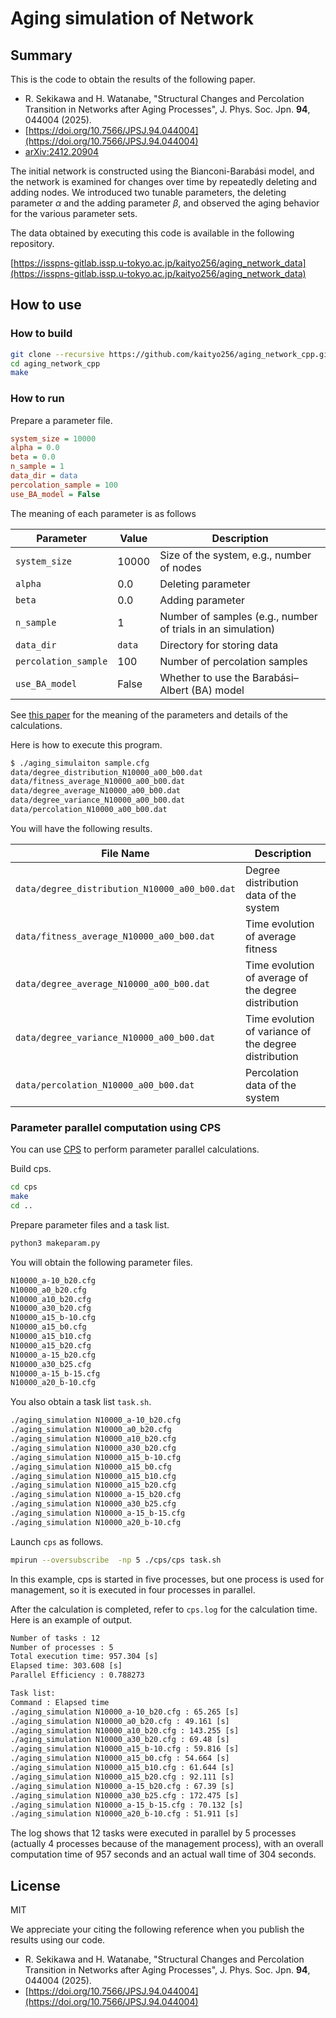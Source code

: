 # Aging simulation of Network

## Summary

This is the code to obtain the results of the following paper.

* R. Sekikawa and H. Watanabe, "Structural Changes and Percolation Transition in Networks after Aging Processes", J. Phys. Soc. Jpn. **94**, 044004 (2025).
* [https://doi.org/10.7566/JPSJ.94.044004](https://doi.org/10.7566/JPSJ.94.044004)
* [arXiv:2412.20904](https://arxiv.org/abs/2412.20904)

The initial network is constructed using the Bianconi-Barabási model, and the network is examined for changes over time by repeatedly deleting and adding nodes. We introduced two tunable parameters, the deleting parameter $\alpha$ and the adding parameter $\beta$, and observed the aging behavior for the various parameter sets.

The data obtained by executing this code is available in the following repository.

[https://isspns-gitlab.issp.u-tokyo.ac.jp/kaityo256/aging_network_data](https://isspns-gitlab.issp.u-tokyo.ac.jp/kaityo256/aging_network_data)

## How to use

### How to build

```sh
git clone --recursive https://github.com/kaityo256/aging_network_cpp.git
cd aging_network_cpp
make
```

### How to run

Prepare a parameter file.

```sh:sample.cfg
system_size = 10000
alpha = 0.0
beta = 0.0
n_sample = 1
data_dir = data
percolation_sample = 100
use_BA_model = False
```

The meaning of each parameter is as follows

| Parameter              | Value    | Description |
|------------------------|---------|-------------|
| `system_size`         | 10000   | Size of the system, e.g., number of nodes|
| `alpha`              | 0.0     | Deleting parameter |
| `beta`               | 0.0     | Adding parameter|
| `n_sample`           | 1       | Number of samples (e.g., number of trials in an simulation) |
| `data_dir`           | `data`  | Directory for storing data |
| `percolation_sample` | 100     | Number of percolation samples |
| `use_BA_model`       | False   | Whether to use the Barabási–Albert (BA) model |

See [this paper](https://arxiv.org/abs/2412.20904) for the meaning of the parameters  and details of the calculations.

Here is how to execute this program.

```sh
$ ./aging_simulaiton sample.cfg
data/degree_distribution_N10000_a00_b00.dat
data/fitness_average_N10000_a00_b00.dat
data/degree_average_N10000_a00_b00.dat
data/degree_variance_N10000_a00_b00.dat
data/percolation_N10000_a00_b00.dat
```

You will have the following results.

| File Name                                         | Description |
|--------------------------------------------------|-------------|
| `data/degree_distribution_N10000_a00_b00.dat`   | Degree distribution data of the system |
| `data/fitness_average_N10000_a00_b00.dat`       | Time evolution of average fitness|
| `data/degree_average_N10000_a00_b00.dat`        | Time evolution of average of the degree distribution|
| `data/degree_variance_N10000_a00_b00.dat`       | Time evolution of variance of the degree distribution |
| `data/percolation_N10000_a00_b00.dat`           | Percolation data of the system |

### Parameter parallel computation using CPS

You can use [CPS](https://github.com/kaityo256/cps) to perform parameter parallel calculations.

Build cps.

```sh
cd cps
make
cd ..
```

Prepare parameter files and a task list.

```sh
python3 makeparam.py
```

You will obtain the following parameter files.

```txt
N10000_a-10_b20.cfg
N10000_a0_b20.cfg
N10000_a10_b20.cfg
N10000_a30_b20.cfg
N10000_a15_b-10.cfg
N10000_a15_b0.cfg
N10000_a15_b10.cfg
N10000_a15_b20.cfg
N10000_a-15_b20.cfg
N10000_a30_b25.cfg
N10000_a-15_b-15.cfg
N10000_a20_b-10.cfg
```

You also obtain a task list `task.sh`.

```sh
./aging_simulation N10000_a-10_b20.cfg
./aging_simulation N10000_a0_b20.cfg
./aging_simulation N10000_a10_b20.cfg
./aging_simulation N10000_a30_b20.cfg
./aging_simulation N10000_a15_b-10.cfg
./aging_simulation N10000_a15_b0.cfg
./aging_simulation N10000_a15_b10.cfg
./aging_simulation N10000_a15_b20.cfg
./aging_simulation N10000_a-15_b20.cfg
./aging_simulation N10000_a30_b25.cfg
./aging_simulation N10000_a-15_b-15.cfg
./aging_simulation N10000_a20_b-10.cfg
```

Launch `cps` as follows.

```sh
mpirun --oversubscribe  -np 5 ./cps/cps task.sh 
```

In this example, cps is started in five processes, but one process is used for management, so it is executed in four processes in parallel.

After the calculation is completed, refer to `cps.log` for the calculation time. Here is an example of output.

```txt
Number of tasks : 12
Number of processes : 5
Total execution time: 957.304 [s]
Elapsed time: 303.608 [s]
Parallel Efficiency : 0.788273

Task list:
Command : Elapsed time
./aging_simulation N10000_a-10_b20.cfg : 65.265 [s]
./aging_simulation N10000_a0_b20.cfg : 49.161 [s]
./aging_simulation N10000_a10_b20.cfg : 143.255 [s]
./aging_simulation N10000_a30_b20.cfg : 69.48 [s]
./aging_simulation N10000_a15_b-10.cfg : 59.816 [s]
./aging_simulation N10000_a15_b0.cfg : 54.664 [s]
./aging_simulation N10000_a15_b10.cfg : 61.644 [s]
./aging_simulation N10000_a15_b20.cfg : 92.111 [s]
./aging_simulation N10000_a-15_b20.cfg : 67.39 [s]
./aging_simulation N10000_a30_b25.cfg : 172.475 [s]
./aging_simulation N10000_a-15_b-15.cfg : 70.132 [s]
./aging_simulation N10000_a20_b-10.cfg : 51.911 [s]
```

The log shows that 12 tasks were executed in parallel by 5 processes (actually 4 processes because of the management process), with an overall computation time of 957 seconds and an actual wall time of 304 seconds.


## License

MIT

We appreciate your citing the following reference when you publish the results using our code.

* R. Sekikawa and H. Watanabe, "Structural Changes and Percolation Transition in Networks after Aging Processes", J. Phys. Soc. Jpn. **94**, 044004 (2025).
* [https://doi.org/10.7566/JPSJ.94.044004](https://doi.org/10.7566/JPSJ.94.044004)
